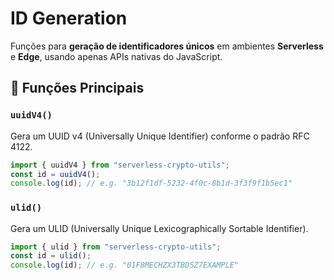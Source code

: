 # ID Generation

Funções para **geração de identificadores únicos** em ambientes **Serverless** e **Edge**, usando apenas APIs nativas do JavaScript.

## 🔑 Funções Principais

### `uuidV4()`

Gera um UUID v4 (Universally Unique Identifier) conforme o padrão RFC 4122.

```typescript
import { uuidV4 } from "serverless-crypto-utils";
const id = uuidV4();
console.log(id); // e.g. "3b12f1df-5232-4f0c-8b1d-3f3f9f1b5ec1"
```

### `ulid()`

Gera um ULID (Universally Unique Lexicographically Sortable Identifier).

```typescript
import { ulid } from "serverless-crypto-utils";
const id = ulid();
console.log(id); // e.g. "01F8MECHZX3TBDSZ7EXAMPLE"
```

